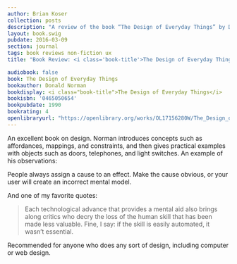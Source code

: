 ```yaml
---
author: Brian Koser
collection: posts
description: "A review of the book “The Design of Everyday Things” by Donald Norman"
layout: book.swig
pubdate: 2016-03-09
section: journal
tags: book reviews non-fiction ux
title: "Book Review: <i class='book-title'>The Design of Everyday Things</i>"

audiobook: false
book: The Design of Everyday Things
bookauthor: Donald Norman
bookdisplay: <i class="book-title">The Design of Everyday Things</i>
bookisbn: '0465050654'
bookpubdate: 1990
bookrating: 4
openlibraryurl: "https://openlibrary.org/works/OL17156280W/The_Design_of_Everyday_Things"
---
```

An excellent book on design. Norman introduces concepts such as affordances, mappings, and constraints, and then gives practical examples with objects such as doors, telephones, and light switches. An example of his observations: 

People always assign a cause to an effect. Make the cause obvious, or your user will create an incorrect mental model. 

And one of my favorite quotes:

> Each technological advance that provides a mental aid also brings along critics who decry the loss of the human skill that has been made less valuable. Fine, I say: if the skill is easily automated, it wasn’t essential.

Recommended for anyone who does any sort of design, including computer or web design.